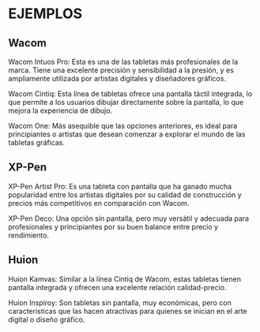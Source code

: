 # EJEMPLOS


## Wacom

Wacom Intuos Pro: Esta es una de las tabletas más profesionales de la marca. Tiene una excelente precisión y sensibilidad a la presión, y es ampliamente utilizada por artistas digitales y diseñadores gráficos.


Wacom Cintiq: Esta línea de tabletas ofrece una pantalla táctil integrada, lo que permite a los usuarios dibujar directamente sobre la pantalla, lo que mejora la experiencia de dibujo.


Wacom One: Más asequible que las opciones anteriores, es ideal para principiantes o artistas que desean comenzar a explorar el mundo de las tabletas gráficas.


## XP-Pen


XP-Pen Artist Pro: Es una tableta con pantalla que ha ganado mucha popularidad entre los artistas digitales por su calidad de construcción y precios más competitivos en comparación con Wacom.


XP-Pen Deco: Una opción sin pantalla, pero muy versátil y adecuada para profesionales y principiantes por su buen balance entre precio y rendimiento.


## Huion


Huion Kamvas: Similar a la línea Cintiq de Wacom, estas tabletas tienen pantalla integrada y ofrecen una excelente relación calidad-precio.


Huion Inspiroy: Son tabletas sin pantalla, muy económicas, pero con características que las hacen atractivas para quienes se inician en el arte digital o diseño gráfico.



